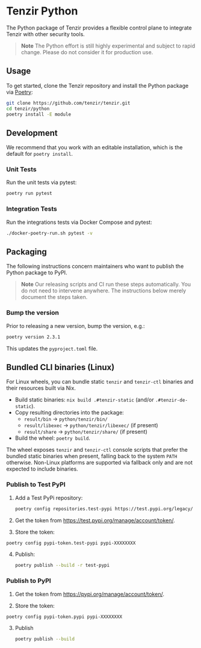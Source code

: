 # Tenzir Python

The Python package of Tenzir provides a flexible control plane to integrate Tenzir
with other security tools.

> **Note**
> The Python effort is still highly experimental and subject to rapid change.
> Please do not consider it for production use.

## Usage

To get started, clone the Tenzir repository and install the Python package via
[Poetry](https://python-poetry.org/docs/):

```bash
git clone https://github.com/tenzir/tenzir.git
cd tenzir/python
poetry install -E module
```

## Development

We recommend that you work with an editable installation, which is the default
for `poetry install`.

### Unit Tests

Run the unit tests via pytest:

```bash
poetry run pytest
```

### Integration Tests

Run the integrations tests via Docker Compose and pytest:

```bash
./docker-poetry-run.sh pytest -v
```

## Packaging

The following instructions concern maintainers who want to publish the Python
package to PyPI.

> **Note**
> Our releasing scripts and CI run these steps automatically. You do not need to
> intervene anywhere. The instructions below merely document the steps taken.

### Bump the version

Prior to releasing a new version, bump the version, e.g.:

```bash
poetry version 2.3.1
```

This updates the `pyproject.toml` file.

## Bundled CLI binaries (Linux)

For Linux wheels, you can bundle static `tenzir` and `tenzir-ctl` binaries and their resources built via Nix.

- Build static binaries: `nix build .#tenzir-static` (and/or `.#tenzir-de-static`).
- Copy resulting directories into the package:
  - `result/bin` → `python/tenzir/bin/`
  - `result/libexec` → `python/tenzir/libexec/` (if present)
  - `result/share` → `python/tenzir/share/` (if present)
- Build the wheel: `poetry build`.

The wheel exposes `tenzir` and `tenzir-ctl` console scripts that prefer the bundled
static binaries when present, falling back to the system `PATH` otherwise. Non-Linux
platforms are supported via fallback only and are not expected to include binaries.

### Publish to Test PyPI

1. Add a Test PyPi repository:

   ```bash
   poetry config repositories.test-pypi https://test.pypi.org/legacy/
   ```

2. Get the token from <https://test.pypi.org/manage/account/token/>.

3. Store the token:

  ```bash
  poetry config pypi-token.test-pypi pypi-XXXXXXXX
  ```

4. Publish:
  
   ```bash
   poetry publish --build -r test-pypi
   ```

### Publish to PyPI

1. Get the token from <https://pypi.org/manage/account/token/>.

2. Store the token:

  ```bash
  poetry config pypi-token.pypi pypi-XXXXXXXX
  ```

3. Publish

   ```bash
   poetry publish --build
   ```

